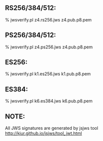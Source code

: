 
RS256/384/512:
--------------
% jwsverify.pl z4.rs256.jws z4.pub.p8.pem

PS256/384/512:
--------------
% jwsverify.pl z4.ps256.jws z4.pub.p8.pem

ES256:
------
% jwsverify.pl k1.es256.jws k1.pub.p8.pem

ES384:
------
% jwsverify.pl k6.es384.jws k6.pub.p8.pem

NOTE: 
-----
All JWS signatures are generated by jsjws tool 
http://kjur.github.io/jsjws/tool_jwt.html

